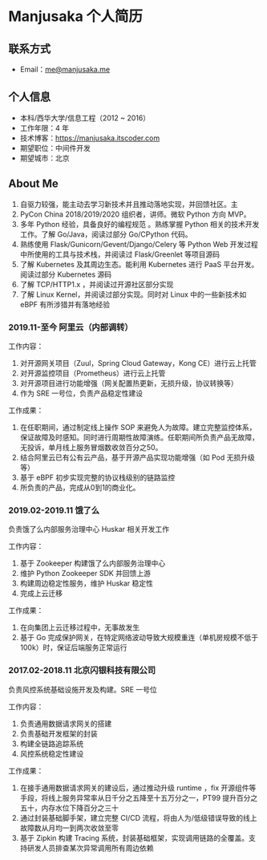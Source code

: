 # Manjusaka 个人简历

## 联系方式

* Email：me@manjusaka.me

## 个人信息

* 本科/西华大学/信息工程（2012 ~ 2016）
* 工作年限：4 年
* 技术博客：https://manjusaka.itscoder.com 
* 期望职位：中间件开发
* 期望城市：北京

## About Me

1. 自驱力较强，能主动去学习新技术并且推动落地实现，并回馈社区。主
2. PyCon China 2018/2019/2020 组织者，讲师。微软 Python 方向 MVP。
3. 多年 Python 经验，具备良好的编程规范 。熟练掌握 Python 相关的技术开发工作。了解 Go/Java，阅读过部分 Go/CPython 代码。
4. 熟练使用 Flask/Gunicorn/Gevent/Django/Celery 等 Python Web 开发过程中所使用的工具与技术栈，并阅读过 Flask/Greenlet 等项目源码
5. 了解 Kubernetes 及其周边生态。能利用 Kubernetes 进行 PaaS 平台开发。阅读过部分 Kubernetes 源码
6. 了解 TCP/HTTP1.x ，并阅读过开源社区部分实现
7. 了解 Linux Kernel，并阅读过部分实现。同时对 Linux 中的一些新技术如 eBPF 有所涉猎并有落地经验  

### 2019.11-至今 阿里云（内部调转）

工作内容：

1. 对开源网关项目（Zuul，Spring Cloud Gateway，Kong CE）进行云上托管
2. 对开源监控项目（Prometheus）进行云上托管
3. 对开源项目进行功能增强（网关配置热更新，无损升级，协议转换等）
4. 作为 SRE 一号位，负责产品稳定性建设

工作成果：

1. 在任职期间，通过制定线上操作 SOP 来避免人为故障。建立完整监控体系，保证故障及时感知。同时进行周期性故障演练。任职期间所负责产品无故障，无投诉，单月线上服务冒烟数收敛百分之50。
2. 结合阿里云已有公有云产品，基于开源产品实现功能增强（如 Pod 无损升级等）
3. 基于 eBPF 初步实现完整的协议栈级别的链路监控
4. 所负责的产品，完成从0到1的商业化。

### 2019.02-2019.11 饿了么

负责饿了么内部服务治理中心 Huskar 相关开发工作

工作内容：

1. 基于 Zookeeper 构建饿了么内部服务治理中心
2. 维护 Python Zookeeper SDK 并回馈上游
3. 构建周边稳定性服务，维护 Huskar 稳定性
4. 完成上云迁移

工作成果：

1. 在向集团上云迁移过程中，无事故发生
2. 基于 Go 完成保护网关，在特定网络波动导致大规模重连（单机房规模不低于 100k）时，保证后端服务正常运行

### 2017.02-2018.11 北京闪银科技有限公司

负责风控系统基础设施开发及构建。SRE 一号位

工作内容：

1. 负责通用数据请求网关的搭建
2. 负责基础开发框架的封装
3. 构建全链路追踪系统
4. 风控系统稳定性建设

工作成果：

1. 在接手通用数据请求网关的建设后，通过推动升级 runtime ，fix 开源组件等手段，将线上服务异常率从日千分之五降至十五万分之一，PT99 提升百分之五十，内存水位下降百分之三十
2. 通过封装基础脚手架，建立完整 CI/CD 流程，将由人为/低级错误导致的线上故障数从月均一到两次收敛至零
3. 基于 Zipkin 构建 Tracing 系统，封装基础框架，实现调用链路的全覆盖。支持研发人员排查某次异常调用所有周边依赖  
